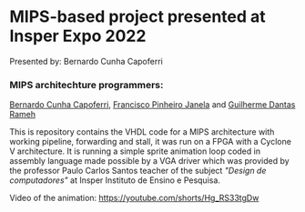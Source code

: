 # MIPS-based project presented at Insper Expo 2022
Presented by: Bernardo Cunha Capoferri
### MIPS architechture programmers:
[Bernardo Cunha Capoferri](https://github.com/bert799), [Francisco Pinheiro Janela](https://github.com/fran-janela) and [Guilherme Dantas Rameh](https://github.com/GuilhermeRameh)

This is repository contains the VHDL code for a MIPS architecture with working pipeline, forwarding and stall, it was run on a FPGA with a Cyclone V architecture. It is running a simple sprite animation loop coded in assembly language
made possible by a VGA driver which was provided by the professor Paulo Carlos Santos teacher of the subject *"Design de computadores"* at Insper Instituto de Ensino e Pesquisa.

Video of the animation: https://youtube.com/shorts/Hg_RS33tgDw
